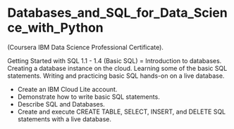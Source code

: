 # Databases_and_SQL_for_Data_Science_with_Python

(Coursera IBM Data Science Professional Certificate).

Getting Started with SQL 1.1 - 1.4 (Basic SQL) = Introduction to databases. Creating a database instance on the cloud. Learning some of the basic SQL statements. Writing and practicing basic SQL hands-on on a live database.
- Create an IBM Cloud Lite account.
- Demonstrate how to write basic SQL statements.
- Describe SQL and Databases.
- Create and execute CREATE TABLE, SELECT, INSERT, and DELETE SQL statements with a live database.
